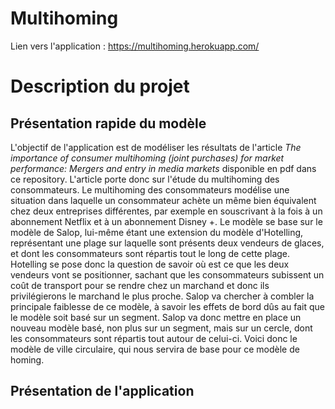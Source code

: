 # Multihoming
Lien vers l'application : https://multihoming.herokuapp.com/

# Description du projet
## Présentation rapide du modèle 

L'objectif de l'application est de modéliser les résultats de l'article *The importance of consumer multihoming (joint purchases) for market performance: Mergers and entry in media markets* disponible en pdf dans ce repository. L'article porte donc sur l'étude du multihoming des consommateurs. Le multihoming des consommateurs modélise une situation dans laquelle un consommateur achète un même bien équivalent chez deux entreprises différentes, par exemple en souscrivant à la fois à un abonnement Netflix et à un abonnement Disney +. Le modèle se base sur le modèle de Salop, lui-même étant une extension du modèle d'Hotelling, représentant une plage sur laquelle sont présents deux vendeurs de glaces, et dont les consommateurs sont répartis tout le long de cette plage. Hotelling se pose donc la question de savoir où est ce que les deux vendeurs vont se positionner, sachant que les consommateurs subissent un coût de transport pour se rendre chez un marchand et donc ils privilégierons le marchand le plus proche. Salop va chercher à combler la principale faiblesse de ce modèle, à savoir les effets de bord dûs au fait que le modèle soit basé sur un segment. Salop va donc mettre en place un nouveau modèle basé, non plus sur un segment, mais sur un cercle, dont les consommateurs sont répartis tout autour de celui-ci. Voici donc le modèle de ville circulaire, qui nous servira de base pour ce modèle de homing. 

## Présentation de l'application
